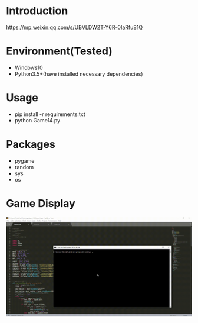 # Introduction
https://mp.weixin.qq.com/s/UBVLDW2T-Y6R-0IaRfu81Q

# Environment(Tested)
- Windows10
- Python3.5+(have installed necessary dependencies)

# Usage
- pip install -r requirements.txt
- python Game14.py

# Packages
- pygame
- random
- sys
- os

# Game Display
![giphy](effect/running.gif)